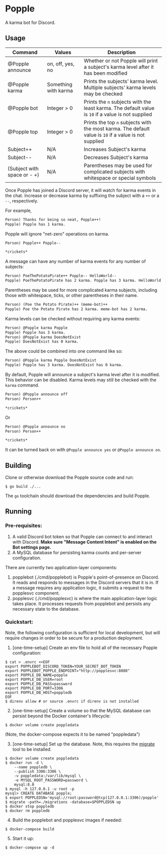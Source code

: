 # Popple

A karma bot for Discord.

## Usage

| Command | Values | Description |
| - | - | - |
| @Popple announce | on, off, yes, no | Whether or not Popple will print a subject's karma level after it has been modified |
| @Popple karma | Something with karma | Prints the subjects' karma level. Multiple subjects' karma levels may be checked |
| @Popple bot | Integer > 0 | Prints the `n` subjects with the least karma. The default value is `10` if a value is not supplied |
| @Popple top | Integer > 0 | Prints the top `n` subjects with the most karma. The default value is `10` if a value is not supplied |
| Subject++ | N/A | Increases Subject's karma |
| Subject-- | N/A | Decreases Subject's karma |
| (Subject with space or - +) | N/A | Parentheses may be used for complicated subjects with whitespace or special symbols |

Once Popple has joined a Discord server, it will watch for karma events in
the chat. Increase or decrease karma by suffixing the subject with a `++`
or a `--`, respectively.

For example,

```txt
Person) Thanks for being so neat, Popple++!
Popple) Popple has 1 karma.
```

Popple will ignore "net-zero" operations on karma.

```txt
Person) Popple++ Popple--

*crickets*
```

A message can have any number of karma events for any number of subjects:

```txt
Person) PoeThePotatoPirate++ Popple-- HelloWorld--
Popple) PoeThePotatoPirate has 2 karma. Popple has 3 karma. HelloWorld has -2 karma.
```

Parentheses may be used for more complicated karma subjects, including those
with whitespace, ticks, or other parentheses in their name.

```txt
Person) (Poe the Potato Pirate)++ (meme-bot)++
Popple) Poe the Potato Pirate has 2 karma. meme-bot has 2 karma.
```

Karma levels can be checked without requiring any karma events:

```txt
Person) @Popple karma Popple
Popple) Popple has 3 karma.
Person) @Popple karma DoesNotExist
Popple) DoesNotExist has 0 karma.
```

The above could be combined into one command like so:

```txt
Person) @Popple karma Popple DoesNotExist
Popple) Popple has 3 karma. DoesNotExist has 0 karma.
```

By default, Popple will announce a subject's karma level after it is modified.
This behavior can be disabled. Karma levels may still be checked with the
`karma` command.

```txt
Person) @Popple announce off
Person) Person++

*crickets*
```

Or

```txt
Person) @Popple announce no
Person) Person++

*crickets*
```

It can be turned back on with `@Popple announce yes` or
`@Popple announce on`.

## Building

Clone or otherwise download the Popple source code and run:

```console
$ go build ./...
```

The `go` toolchain should download the dependencies and build Popple.

## Running

### Pre-requisites:

1. A valid Discord bot token so that Popple can connect to and interact
with Discord. **Make sure "Message Content Intent" is enabled on the Bot
settings page.**
1. A MySQL database for persisting karma counts and per-server configuration.

There are currently two application-layer components:

1. popplebot (./cmd/popplebot) is Popple's point-of-presence on Discord. It
reads and responds to messages in the Discord servers that it is in. If a
message requires any application logic, it submits a request to the popplesvc
component.
1. popplesvc (./cmd/popplesvc) is where the main application-layer logic takes
place. It processes requests from popplebot and persists any necessary state
to the database.

### Quickstart:

Note, the following configuration is sufficient for local development, but
will require changes in order to be secure for a production deployment.

1. [one-time-setup] Create an env file to hold all of the necessary Popple configuration:

```console
$ cat > .envrc <<EOF
export POPPLEBOT_DISCORD_TOKEN=YOUR_SECRET_BOT_TOKEN
export POPPLEBOT_POPPLE_ENDPOINT="http://popplesvc:8080"
export POPPLE_DB_NAME=popple
export POPPLE_DB_USER=root
export POPPLE_DB_PASS=password
export POPPLE_DB_PORT=3306
export POPPLE_DB_HOST=poppledb
EOF
$ direnv allow # or source .envrc if direnv is not installed
```

2. [one-time-setup] Create a volume so that the MySQL database can persist beyond the Docker
container's lifecycle:

```console
$ docker volume create poppledata
```

(Note, the docker-compose expects it to be named "poppledata")

3. [one-time-setup] Set up the database. Note, this requires the [migrate](
https://github.com/golang-migrate/migrate) tool to be installed.

```console
$ docker volume create poppledata
$ docker run -d \
    --name poppledb \
    --publish 3306:3306 \
    -v poppledata:/var/lib/mysql \
    -e MYSQL_ROOT_PASSWORD=password \
    mysql:8.0
$ mysql -h 127.0.0.1 -u root -p
mysql> CREATE DATABASE popple;
$ export POPPLEDSN='mysql://root:password@tcp(127.0.0.1:3306)/popple'
$ migrate -path=./migrations -database=$POPPLEDSN up
$ docker stop poppledb
$ docker rm poppledb
```

4. Build the popplebot and popplesvc images if needed:

```console
$ docker-compose build
```

5. Start it up:

```console
$ docker-compose up -d
```
